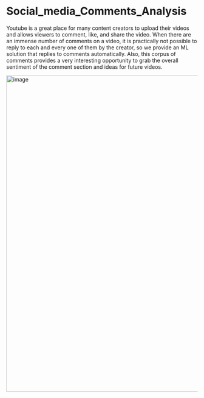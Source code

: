 # Social_media_Comments_Analysis

Youtube is a great place for many content creators to upload their videos and allows viewers to comment, like, and share the video. When there are an immense number of comments on a video, it is practically not possible to reply to each and every one of them by the creator, so we provide an ML solution that replies to comments automatically. Also, this corpus of comments provides a very interesting opportunity to grab the overall sentiment of the comment section and ideas for future videos.

<img width="832" alt="image" src="https://user-images.githubusercontent.com/81625376/194779043-6849a25e-5247-4510-9b38-7f6e9ea3a314.png">
